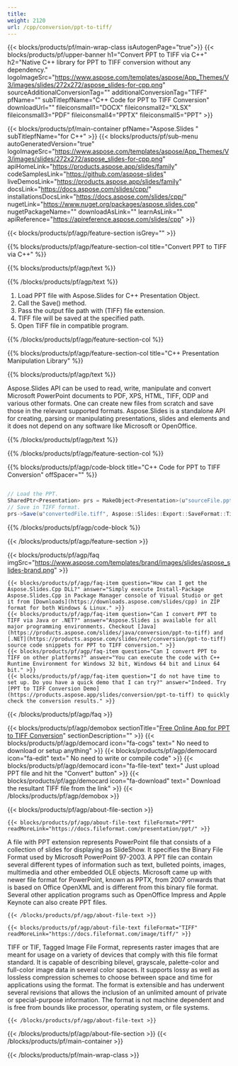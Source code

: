 ```yaml
---
title:  
weight: 2120
url: /cpp/conversion/ppt-to-tiff/ 
---
```


{{< blocks/products/pf/main-wrap-class isAutogenPage="true">}}
{{< blocks/products/pf/upper-banner h1="Convert PPT to TIFF via C++" h2="Native C++ library for PPT to TIFF conversion without any dependency." logoImageSrc="https://www.aspose.com/templates/aspose/App_Themes/V3/images/slides/272x272/aspose_slides-for-cpp.png" sourceAdditionalConversionTag="" additionalConversionTag="TIFF" pfName="" subTitlepfName="C++ Code for PPT to TIFF Conversion" downloadUrl="" fileiconsmall1="DOCX" fileiconsmall2="XLSX" fileiconsmall3="PDF" fileiconsmall4="PPTX" fileiconsmall5="PPT" >}}

{{< blocks/products/pf/main-container pfName="Aspose.Slides " subTitlepfName="for C++" >}}
{{< blocks/products/pf/sub-menu autoGeneratedVersion="true" logoImageSrc="https://www.aspose.com/templates/aspose/App_Themes/V3/images/slides/272x272/aspose_slides-for-cpp.png" apiHomeLink="https://products.aspose.app/slides/family" codeSamplesLink="https://github.com/aspose-slides" liveDemosLink="https://products.aspose.app/slides/family" docsLink="https://docs.aspose.com/slides/cpp/" installationsDocsLink="https://docs.aspose.com/slides/cpp/" nugetLink="https://www.nuget.org/packages/aspose.slides.cpp" nugetPackageName="" downloadAsLink="" learnAsLink="" apiReference="https://apireference.aspose.com/slides/cpp" >}}

{{< blocks/products/pf/agp/feature-section isGrey="" >}}

{{% blocks/products/pf/agp/feature-section-col title="Convert PPT to TIFF via C++" %}}

{{% blocks/products/pf/agp/text %}}

{{% /blocks/products/pf/agp/text %}}

1.  Load PPT file with Aspose.Slides for C++ Presentation Object.
1.  Call the Save() method.
1.  Pass the output file path with (TIFF) file extension.
1.  TIFF file will be saved at the specified path.
1.  Open TIFF file in compatible program.

{{% /blocks/products/pf/agp/feature-section-col %}}

{{% blocks/products/pf/agp/feature-section-col title="C++ Presentation Manipulation Library" %}}

{{% blocks/products/pf/agp/text %}}

 Aspose.Slides API can be used to read, write, manipulate and convert Microsoft PowerPoint documents to PDF, XPS, HTML, TIFF, ODP and various other formats. One can create new files from scratch and save those in the relevant supported formats. Aspose.Slides is a standalone API for creating, parsing or manipulating presentations, slides and elements and it does not depend on any software like Microsoft or OpenOffice.

{{% /blocks/products/pf/agp/text %}}

{{% /blocks/products/pf/agp/feature-section-col %}}

{{% blocks/products/pf/agp/code-block title="C++ Code for PPT to TIFF Conversion" offSpacer="" %}}

```cs

// Load the PPT.
SharedPtr<Presentation> prs = MakeObject<Presentation>(u"sourceFile.ppt");
// Save in TIFF format.
prs->Save(u"convertedFile.tiff", Aspose::Slides::Export::SaveFormat::Tiff);

```

{{% /blocks/products/pf/agp/code-block %}}

{{< /blocks/products/pf/agp/feature-section >}}

{{< blocks/products/pf/agp/faq imgSrc="https://www.aspose.com/templates/brand/images/slides/aspose_slides-brand.png" >}}

    {{< blocks/products/pf/agp/faq-item question="How can I get the Aspose.Slides.Cpp DLL?" answer="Simply execute Install-Package Aspose.Slides.Cpp in Package Manager console of Visual Studio or get it from [Downloads](https://downloads.aspose.com/slides/cpp) in ZIP format for both Windows & Linux." >}}
    {{< blocks/products/pf/agp/faq-item question="Can I convert PPT to TIFF via Java or .NET?" answer="Aspose.Slides is available for all major programming environments. Checkout [Java](https://products.aspose.com/slides/java/conversion/ppt-to-tiff) and [.NET](https://products.aspose.com/slides/net/conversion/ppt-to-tiff) source code snippets for PPT to TIFF conversion." >}}
    {{< blocks/products/pf/agp/faq-item question="Can I convert PPT to TIFF on other platforms?" answer="You can execute the code with C++ Runtime Environment for Windows 32 bit, Windows 64 bit and Linux 64 bit." >}}
    {{< blocks/products/pf/agp/faq-item question="I do not have time to set up. Do you have a quick demo that I can try?" answer="Indeed. Try [PPT to TIFF Conversion Demo](https://products.aspose.app/slides/conversion/ppt-to-tiff) to quickly check the conversion results." >}}
 
{{< /blocks/products/pf/agp/faq >}}

{{< blocks/products/pf/agp/demobox sectionTitle="[Free Online App for PPT to TIFF Conversion](https://products.aspose.app/slides/conversion/ppt-to-tiff)" sectionDescription="" >}}
        {{< blocks/products/pf/agp/democard icon="fa-cogs" text=" No need to download or setup anything" >}}
        {{< blocks/products/pf/agp/democard icon="fa-edit" text=" No need to write or compile code" >}}
        {{< blocks/products/pf/agp/democard icon="fa-file-text" text=" Just upload PPT file and hit the \"Convert\" button" >}}
        {{< blocks/products/pf/agp/democard icon="fa-download" text=" Download the resultant TIFF file from the link" >}}
{{< /blocks/products/pf/agp/demobox >}}

{{< blocks/products/pf/agp/about-file-section >}}

    {{< blocks/products/pf/agp/about-file-text fileFormat="PPT" readMoreLink="https://docs.fileformat.com/presentation/ppt/" >}}
A file with PPT extension represents PowerPoint file that consists of a collection of slides for displaying as SlideShow. It specifies the Binary File Format used by Microsoft PowerPoint 97-2003. A PPT file can contain several different types of information such as text, bulleted points, images, multimedia and other embedded OLE objects. Microsoft came up with newer file format for PowerPoint, known as PPTX, from 2007 onwards that is based on Office OpenXML and is different from this binary file format. Several other application programs such as OpenOffice Impress and Apple Keynote can also create PPT files.

    {{< /blocks/products/pf/agp/about-file-text >}}

    {{< blocks/products/pf/agp/about-file-text fileFormat="TIFF" readMoreLink="https://docs.fileformat.com/image/tiff/" >}}
TIFF or TIF, Tagged Image File Format, represents raster images that are meant for usage on a variety of devices that comply with this file format standard. It is capable of describing bilevel, grayscale, palette-color and full-color image data in several color spaces. It supports lossy as well as lossless compression schemes to choose between space and time for applications using the format. The format is extensible and has underwent several revisions that allows the inclusion of an unlimited amount of private or special-purpose information. The format is not machine dependent and is free from bounds like processor, operating system, or file systems.

    {{< /blocks/products/pf/agp/about-file-text >}}

{{< /blocks/products/pf/agp/about-file-section >}}
{{< /blocks/products/pf/main-container >}}
    
{{< /blocks/products/pf/main-wrap-class >}}